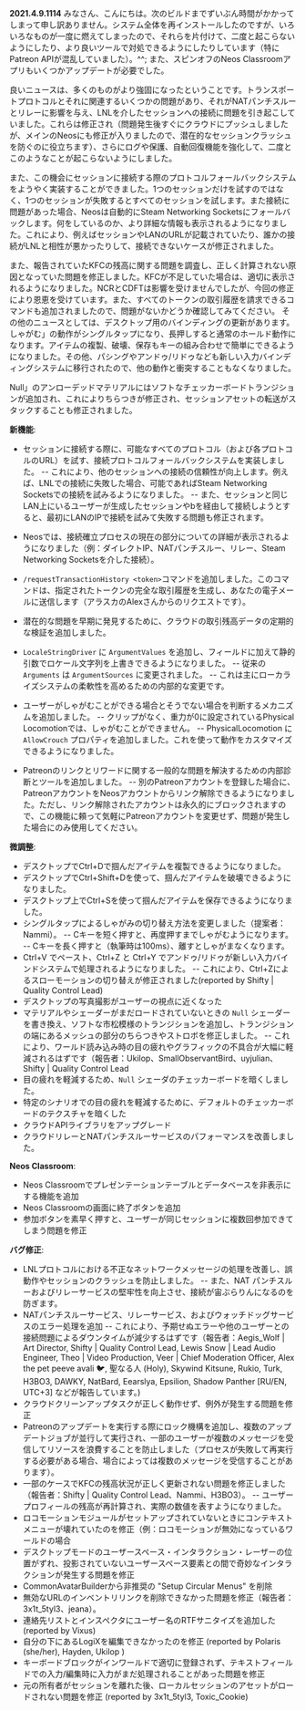 **2021.4.9.1114**
みなさん、こんにちは。次のビルドまでずいぶん時間がかかってしまって申し訳ありません。システム全体を再インストールしたのですが、いろいろなものが一度に燃えてしまったので、それらを片付けて、二度と起こらないようにしたり、より良いツールで対処できるようにしたりしています（特にPatreon APIが混乱していました）。^^; また、スピンオフのNeos Classroomアプリもいくつかアップデートが必要でした。

良いニュースは、多くのものがより強固になったということです。トランスポートプロトコルとそれに関連するいくつかの問題があり、それがNATパンチスルーとリレーに影響を与え、LNLを介したセッションへの接続に問題を引き起こしていました。これらは修正され（問題発生後すぐにクラウドにプッシュしましたが、メインのNeosにも修正が入りましたので、潜在的なセッションクラッシュを防ぐのに役立ちます）、さらにログや保護、自動回復機能を強化して、二度とこのようなことが起こらないようにしました。

また、この機会にセッションに接続する際のプロトコルフォールバックシステムをようやく実装することができました。1つのセッションだけを試すのではなく、1つのセッションが失敗するとすべてのセッションを試します。また接続に問題があった場合、Neosは自動的にSteam Networking Socketsにフォールバックします。何をしているのか、より詳細な情報も表示されるようになりました。これにより、例えばセッションやLANのURLが記載されていたり、誰かの接続がLNLと相性が悪かったりして、接続できないケースが修正されました。

また、報告されていたKFCの残高に関する問題を調査し、正しく計算されない原因となっていた問題を修正しました。KFCが不足していた場合は、適切に表示されるようになりました。NCRとCDFTは影響を受けませんでしたが、今回の修正により恩恵を受けています。また、すべてのトークンの取引履歴を請求できるコマンドも追加されましたので、問題がないかどうか確認してみてください。
その他のニュースとしては、デスクトップ用のバインディングの更新があります。しゃがむ」の動作がシングルタップになり、長押しすると通常のホールド動作になります。アイテムの複製、破壊、保存もキーの組み合わせで簡単にできるようになりました。その他、パシングやアンドゥ/リドゥなども新しい入力バインディングシステムに移行されたので、他の動作と衝突することもなくなりました。

Null」のアンローデッドマテリアルにはソフトなチェッカーボードトランジションが追加され、これによりちらつきが修正され、セッションアセットの転送がスタックすることも修正されました。

**新機能**:
- セッションに接続する際に、可能なすべてのプロトコル（および各プロトコルのURL）を試す、接続プロトコルフォールバックシステムを実装しました。
-- これにより、他のセッションへの接続の信頼性が向上します。例えば、LNLでの接続に失敗した場合、可能であればSteam Networking Socketsでの接続を試みるようになりました。
-- また、セッションと同じLAN上にいるユーザーが生成したセッションやbを経由して接続しようとすると、最初にLANのIPで接続を試みて失敗する問題も修正されます。
- Neosでは、接続確立プロセスの現在の部分についての詳細が表示されるようになりました（例：ダイレクトIP、NATパンチスルー、リレー、Steam Networking Socketsを介した接続）。
- `/requestTransactionHistory <token>`コマンドを追加しました。このコマンドは、指定されたトークンの完全な取引履歴を生成し、あなたの電子メールに送信します（アラスカのAlexさんからのリクエストです）。
- 潜在的な問題を早期に発見するために、クラウドの取引残高データの定期的な検証を追加しました。
- `LocaleStringDriver` に `ArgumentValues` を追加し、フィールドに加えて静的引数でロケール文字列を上書きできるようになりました。
-- 従来の `Arguments` は `ArgumentSources` に変更されました。
-- これは主にローカライズシステムの柔軟性を高めるための内部的な変更です。
- ユーザーがしゃがむことができる場合とそうでない場合を判断するメカニズムを追加しました。
-- クリップがなく、重力が0に設定されているPhysical Locomotionでは、しゃがむことができません。
-- PhysicalLocomotion に `AllowCrouch` プロパティを追加しました。これを使って動作をカスタマイズできるようになりました。

- Patreonのリンクとリワードに関する一般的な問題を解決するための内部診断とツールを追加しました。
-- 別のPatreonアカウントを登録した場合に、PatreonアカウントをNeosアカウントからリンク解除できるようになりました。ただし、リンク解除されたアカウントは永久的にブロックされますので、この機能に頼って気軽にPatreonアカウントを変更せず、問題が発生した場合にのみ使用してください。

**微調整**:
- デスクトップでCtrl+Dで掴んだアイテムを複製できるようになりました。
- デスクトップでCtrl+Shift+Dを使って、掴んだアイテムを破壊できるようになりました。
- デスクトップ上でCtrl+Sを使って掴んだアイテムを保存できるようになりました。
- シングルタップによるしゃがみの切り替え方法を変更しました（提案者：Nammi）。
-- Cキーを短く押すと、再度押すまでしゃがむようになります。
-- Cキーを長く押すと（執筆時は100ms）、離すとしゃがまなくなります。
- Ctrl+V でペースト、Ctrl+Z と Ctrl+Y でアンドゥ/リドゥが新しい入力バインドシステムで処理されるようになりました。
-- これにより、Ctrl+Zによるスローモーションの切り替えが修正されました(reported by Shifty | Quality Control Lead)
- デスクトップの写真撮影がユーザーの視点に近くなった
- マテリアルやシェーダーがまだロードされていないときの `Null` シェーダーを書き換え、ソフトな市松模様のトランジションを追加し、トランジションの端にあるメッシュの部分のちらつきやストロボを修正しました。
-- これにより、ワールド読み込み時の目の疲れやグラフィックの不具合が大幅に軽減されるはずです（報告者：Ukilop、SmallObservantBird、uyjulian、Shifty | Quality Control Lead
- 目の疲れを軽減するため、`Null` シェーダのチェッカーボードを暗くしました。
- 特定のシナリオでの目の疲れを軽減するために、デフォルトのチェッカーボードのテクスチャを暗くした
- クラウドAPIライブラリをアップグレード
- クラウドリレーとNATパンチスルーサービスのパフォーマンスを改善しました。

**Neos Classroom**:
- Neos Classroomでプレゼンテーションテーブルとデータベースを非表示にする機能を追加
- Neos Classroomの画面に終了ボタンを追加
- 参加ボタンを素早く押すと、ユーザーが同じセッションに複数回参加できてしまう問題を修正

**バグ修正**:
- LNLプロトコルにおける不正なネットワークメッセージの処理を改善し、誤動作やセッションのクラッシュを防止しました。
-- また、NAT パンチスルーおよびリレーサービスの堅牢性を向上させ、接続が宙ぶらりんになるのを防ぎます。
- NATパンチスルーサービス、リレーサービス、およびウォッチドッグサービスのエラー処理を追加
-- これにより、予期せぬエラーや他のユーザーとの接続問題によるダウンタイムが減少するはずです（報告者：Aegis_Wolf | Art Director, Shifty | Quality Control Lead, Lewis Snow | Lead Audio Engineer, Theo | Video Production, Veer | Chief Moderation Officer, Alex the pet peeve avali 🐦, 聖なる人 (Holy), Skywind Kitsune, Rukio, Turk, H3BO3, DAWKY, NatBard, Eearslya, Epsilion, Shadow Panther [RU/EN, UTC+3] などが報告しています。)
- クラウドクリーンアップタスクが正しく動作せず、例外が発生する問題を修正
- Patreonのアップデートを実行する際にロック機構を追加し、複数のアップデートジョブが並行して実行され、一部のユーザーが複数のメッセージを受信してリソースを浪費することを防止しました（プロセスが失敗して再実行する必要がある場合、場合によっては複数のメッセージを受信することがあります）。
- 一部のケースでKFCの残高状況が正しく更新されない問題を修正しました（報告者：Shifty | Quality Control Lead、Nammi、H3BO3）。
-- ユーザープロフィールの残高が再計算され、実際の数値を表すようになりました。
- ロコモーションモジュールがセットアップされていないときにコンテキストメニューが壊れていたのを修正（例：ロコモーションが無効になっているワールドの場合
- デスクトップモードのユーザースペース・インタラクション・レーザーの位置がずれ、投影されていないユーザースペース要素との間で奇妙なインタラクションが発生する問題を修正
- CommonAvatarBuilderから非推奨の "Setup Circular Menus" を削除
- 無効なURLのインベントリリンクを削除できなかった問題を修正（報告者：3x1t_5tyl3、jeana）。
- 連絡先リストとインスペクタにユーザー名のRTFサニタイズを追加した(reported by Vixus)
- 自分の下にあるLogiXを編集できなかったのを修正 (reported by Polaris (she/her), Hayden, Ukilop )
- キーボードブロックがインワールドで適切に登録されず、テキストフィールドでの入力/編集時に入力がまだ処理されることがあった問題を修正
- 元の所有者がセッションを離れた後、ローカルセッションのアセットがロードされない問題を修正 (reported by 3x1t_5tyl3, Toxic_Cookie)
